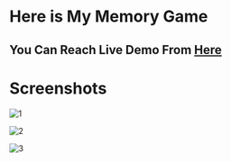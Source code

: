 <h1>Here is My Memory Game</h1>

<h2>You Can Reach Live Demo From <a href="www.google.com">Here</a> </h2>

<h1>Screenshots</h1>

![1](https://user-images.githubusercontent.com/59422278/200913062-d765bc07-31f7-4370-96a7-32acd6b70a76.png)

![2](https://user-images.githubusercontent.com/59422278/200913071-004bbeee-c116-44ea-a79f-b1804e5b8664.png)

![3](https://user-images.githubusercontent.com/59422278/200913070-8284e6f1-d0fe-4a11-b8c1-3c12169a20c2.png)

